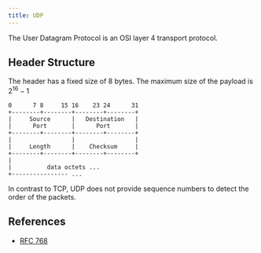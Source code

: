 ```yaml
---
title: UDP
---
```

The User Datagram Protocol is an OSI layer 4 transport protocol.



## Header Structure
The header has a fixed size of 8 bytes. The maximum size of the payload is $2^{16} - 1$

```
0      7 8     15 16    23 24      31
+--------+--------+--------+--------+
|     Source      |   Destination   |
|      Port       |      Port       |
+--------+--------+--------+--------+
|                 |                 |
|     Length      |    Checksum     |
+--------+--------+--------+--------+
|
|          data octets ...
+---------------- ...
```

In contrast to TCP, UDP does not provide sequence numbers to detect the order of the packets.


## References
* [RFC 768](https://tools.ietf.org/html/rfc768)

